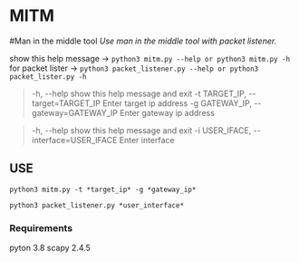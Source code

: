 # MITM
#Man in the middle  tool
*Use man in the middle tool with packet listener.*

show this help message ->  ``` python3 mitm.py --help or python3 mitm.py -h ```
for packet lister -> ``` python3 packet_listener.py --help or python3 packet_lister.py -h ```

>  -h, --help            show this help message and exit
  -t TARGET_IP, --target=TARGET_IP
                        Enter target ip address
  -g GATEWAY_IP, --gateway=GATEWAY_IP
                        Enter gateway ip address
                       
> -h, --help            show this help message and exit
  -i USER_IFACE, --interface=USER_IFACE
                        Enter interface
                        
                        
## USE 
``` python3 mitm.py -t *target_ip* -g *gateway_ip* ``` 

``` python3 packet_listener.py *user_interface* ```


### Requirements
pyton 3.8
scapy 2.4.5
